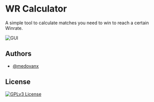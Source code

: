 # WR Calculator

A simple tool to calculate matches you need to win to reach a certain Winrate.

![GUI](https://i.imgur.com/I2yIJsq.png)
## Authors

- [@medovanx](https://github.com/medovanx)


## License

[![GPLv3 License](https://img.shields.io/badge/License-GPL%20v3-yellow.svg)](https://opensource.org/licenses/)
